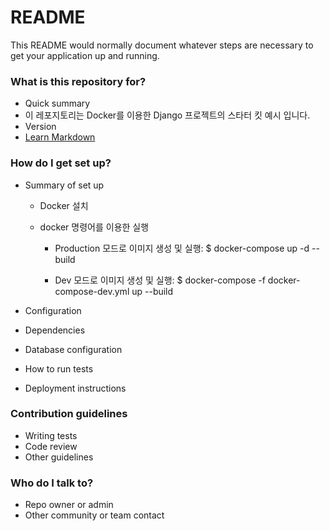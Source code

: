 # README #

This README would normally document whatever steps are necessary to get your application up and running.

### What is this repository for? ###

* Quick summary
* 이 레포지토리는 Docker를 이용한 Django 프로젝트의 스타터 킷 예시 입니다.
* Version
* [Learn Markdown](https://bitbucket.org/tutorials/markdowndemo)

### How do I get set up? ###

* Summary of set up

  * Docker 설치

  * docker 명령어를 이용한 실행 

    * Production 모드로 이미지 생성 및 실행: $ docker-compose up -d --build 

      

    * Dev 모드로 이미지 생성 및 실행: $ docker-compose -f docker-compose-dev.yml up --build

      

* Configuration

* Dependencies

* Database configuration

* How to run tests

* Deployment instructions

### Contribution guidelines ###

* Writing tests
* Code review
* Other guidelines

### Who do I talk to? ###

* Repo owner or admin
* Other community or team contact